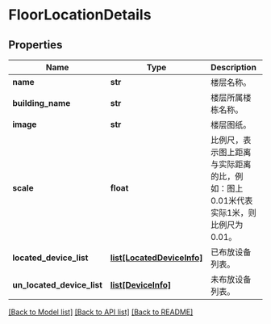 # FloorLocationDetails

## Properties
Name | Type | Description | Notes
------------ | ------------- | ------------- | -------------
**name** | **str** | 楼层名称。 | 
**building_name** | **str** | 楼层所属楼栋名称。 | 
**image** | **str** | 楼层图纸。 | 
**scale** | **float** | 比例尺，表示图上距离与实际距离的比，例如：图上0.01米代表实际1米，则比例尺为0.01。 | [optional] 
**located_device_list** | [**list[LocatedDeviceInfo]**](LocatedDeviceInfo.md) | 已布放设备列表。 | 
**un_located_device_list** | [**list[DeviceInfo]**](DeviceInfo.md) | 未布放设备列表。 | 

[[Back to Model list]](../README.md#documentation-for-models) [[Back to API list]](../README.md#documentation-for-api-endpoints) [[Back to README]](../README.md)


